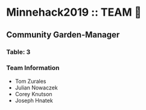 # Minnehack2019 :: TEAM 🌽

## Community Garden-Manager

### Table: 3

### Team Information

+ Tom Zurales
+ Julian Nowaczek
+ Corey Knutson
+ Joseph Hnatek
